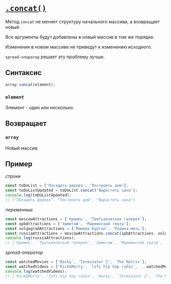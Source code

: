 # [`.concat()`](../index.md)

Метод `concat` не меняет структуру начального массива, а возвращает новый.

Все аргументы будут добавлены в новый массив в том же порядке.

Изменения в новом массиве не приведут к изменению исходного.

`spread-оператор` решает эту проблему лучше.

## Синтаксис

```js
array.concat(element);
```

### `element`

Элемент - один или несколько.

## Возвращает

### `array`

Новый массив.

## Пример

_строки_

```js
const toDoList = ['Посадить дерево', 'Построить дом'];
const toDoListUpdated = toDoList.concat('Вырастить сына');
console.log(toDoListUpdated);
// ["Посадить дерево", "Построить дом", "Вырастить сына"]
```

_переменные_

```js
const moscowAttractions = ['Кремль', 'Третьяковская галерея'];
const spbAttractions = ['Эрмитаж', 'Мариинский театр'];
const volgogradAttractions = ['Мамаев Курган', 'Родина-мать'];
const russiaAttractions = moscowAttractions.concat(spbAttractions, volgogradAttractions);
console.log(russiaAttractions);
// ['Кремль', 'Третьяковская галерея', 'Эрмитаж', 'Мариинский театр', 'Мамаев Курган', 'Родина-мать'];
```

_spread-оператор_

```js
const watchedMovies = ['Rocky', 'Terminator 2', 'The Matrix'];
const watchedVideos = ['Rick&Morty', 'lofi hip hop radio', ...watchedMovies];
console.log(watchedVideos);
// ['Rick&Morty', 'lofi hip hop radio', 'Rocky', 'Terminator 2', 'The Matrix']
```
